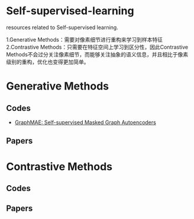 # Self-supervised-learning
resources related to Self-supervised learning.

1.Generative Methods：需要对像素细节进行重构来学习到样本特征
2.Contrastive Methods：只需要在特征空间上学习到区分性，因此Contrastive Methods不会过分关注像素细节，而能够关注抽象的语义信息，并且相比于像素级别的重构，优化也变得更加简单。


# Generative Methods

## Codes
* [GraphMAE: Self-supervised Masked Graph Autoencoders](https://github.com/THUDM/GraphMAE)

## Papers



# Contrastive Methods

## Codes

## Papers
